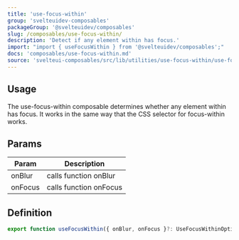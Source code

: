 ```yaml
---
title: 'use-focus-within'
group: 'svelteuidev-composables'
packageGroup: '@svelteuidev/composables'
slug: /composables/use-focus-within/
description: 'Detect if any element within has focus.'
import: "import { useFocusWithin } from '@svelteuidev/composables';"
docs: 'composables/use-focus-within.md'
source: 'svelteui-composables/src/lib/utilities/use-focus-within/use-focus-within.ts'
---
```


<script lang='ts'>
    import { Demo, ComposableDemos } from "@svelteuidev/demos";
    import { Heading } from 'components'
</script>

<Heading />

## Usage

The use-focus-within composable determines whether any element within has focus. It works in the same way that the CSS selector for focus-within works.

<Demo demo={ComposableDemos.useFocusWithinDemo.usage} />

## Params

| Param   | Description            |
| ------- | ---------------------- |
| onBlur  | calls function onBlur  |
| onFocus | calls function onFocus |

## Definition

```ts
export function useFocusWithin({ onBlur, onFocus }?: UseFocusWithinOptions): FocusWithin;
```
